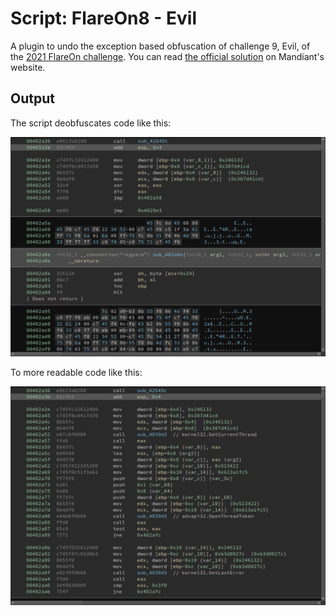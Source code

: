 # Script: FlareOn8 - Evil

A plugin to undo the exception based obfuscation of challenge 9, Evil, of the [2021 FlareOn challenge](https://2021.flare-on.com). You can read [the official solution](https://www.mandiant.com/resources/flare-on-8-challenge-solutions) on Mandiant's website.

## Output

The script deobfuscates code like this:

![Disassembly 1](example/flareon8-evil-disassembly1.png)

To more readable code like this:

![Disassembly 2](example/flareon8-evil-disassembly2.png)
